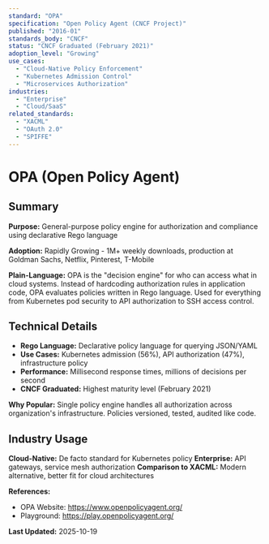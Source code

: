 ```yaml
---
standard: "OPA"
specification: "Open Policy Agent (CNCF Project)"
published: "2016-01"
standards_body: "CNCF"
status: "CNCF Graduated (February 2021)"
adoption_level: "Growing"
use_cases:
  - "Cloud-Native Policy Enforcement"
  - "Kubernetes Admission Control"
  - "Microservices Authorization"
industries:
  - "Enterprise"
  - "Cloud/SaaS"
related_standards:
  - "XACML"
  - "OAuth 2.0"
  - "SPIFFE"
---
```


# OPA (Open Policy Agent)

## Summary

**Purpose:** General-purpose policy engine for authorization and compliance using declarative Rego language

**Adoption:** Rapidly Growing - 1M+ weekly downloads, production at Goldman Sachs, Netflix, Pinterest, T-Mobile

**Plain-Language:** OPA is the "decision engine" for who can access what in cloud systems. Instead of hardcoding authorization rules in application code, OPA evaluates policies written in Rego language. Used for everything from Kubernetes pod security to API authorization to SSH access control.

## Technical Details

- **Rego Language:** Declarative policy language for querying JSON/YAML
- **Use Cases:** Kubernetes admission (56%), API authorization (47%), infrastructure policy
- **Performance:** Millisecond response times, millions of decisions per second
- **CNCF Graduated:** Highest maturity level (February 2021)

**Why Popular:** Single policy engine handles all authorization across organization's infrastructure. Policies versioned, tested, audited like code.

## Industry Usage

**Cloud-Native:** De facto standard for Kubernetes policy
**Enterprise:** API gateways, service mesh authorization
**Comparison to XACML:** Modern alternative, better fit for cloud architectures

**References:**
- OPA Website: https://www.openpolicyagent.org/
- Playground: https://play.openpolicyagent.org/

**Last Updated:** 2025-10-19

